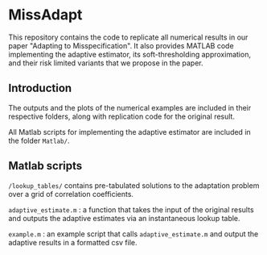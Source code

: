 # MissAdapt

This repository contains the code to replicate all numerical results in our paper "Adapting to Misspecification".  It also provides MATLAB code implementing the adaptive estimator, its soft-thresholding approximation, and their risk limited variants that we propose in the paper.

## Introduction
The outputs and the plots of the numerical examples are included in their respective folders, along with replication code for the original result.

All Matlab scripts for implementing the adaptive estimator are included in the folder `Matlab/`.   

## Matlab scripts

`/lookup_tables/` contains pre-tabulated solutions to the adaptation problem over a grid of correlation coefficients.

`adaptive_estimate.m` : a function that takes the input of the original results and outputs the adaptive estimates via an instantaneous lookup table.

`example.m` : an example script that calls `adaptive_estimate.m` and output the adaptive results in a formatted csv file.
 
